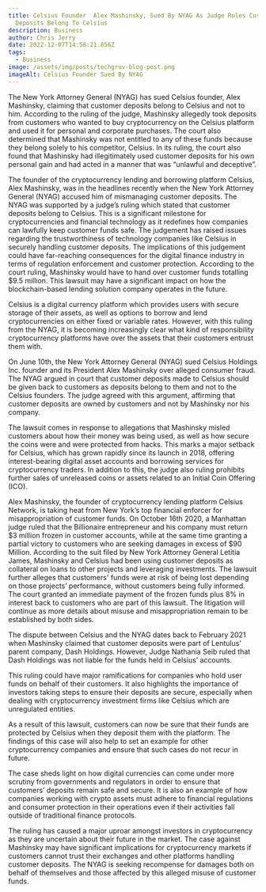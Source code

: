 ```yaml
---
title: Celsius Founder  Alex Mashinsky, Sued By NYAG As Judge Rules Customer
  Deposits Belong To Celsius
description: Business
author: Chris Jerry
date: 2022-12-07T14:58:21.856Z
tags:
  - Business
image: /assets/img/posts/techgruv-blog-post.png
imageAlt: Celsius Founder Sued By NYAG
---
```

The New York Attorney General (NYAG) has sued Celsius founder, Alex Mashinsky, claiming that customer deposits belong to Celsius and not to him. According to the ruling of the judge, Mashinsky allegedly took deposits from customers who wanted to buy cryptocurrency on the Celsius platform and used it for personal and corporate purchases. The court also determined that Mashinsky was not entitled to any of these funds because they belong solely to his competitor, Celsius. In its ruling, the court also found that Mashinsky had illegitimately used customer deposits for his own personal gain and had acted in a manner that was “unlawful and deceptive”.

The founder of the cryptocurrency lending and borrowing platform Celsius, Alex Mashinsky, was in the headlines recently when the New York Attorney General (NYAG) accused him of mismanaging customer deposits. The NYAG was supported by a judge’s ruling which stated that customer deposits belong to Celsius. This is a significant milestone for cryptocurrencies and financial technology as it redefines how companies can lawfully keep customer funds safe. The judgement has raised issues regarding the trustworthiness of technology companies like Celsius in securely handling customer deposits. The implications of this judgement could have far-reaching consequences for the digital finance industry in terms of regulation enforcement and customer protection. According to the court ruling, Mashinsky would have to hand over customer funds totalling $9.5 million. This lawsuit may have a significant impact on how the blockchain-based lending solution company operates in the future.

Celsius is a digital currency platform which provides users with secure storage of their assets, as well as options to borrow and lend cryptocurrencies on either fixed or variable rates. However, with this ruling from the NYAG, it is becoming increasingly clear what kind of responsibility cryptocurrency platforms have over the assets that their customers entrust them with.

On June 10th, the New York Attorney General (NYAG) sued Celsius Holdings Inc. founder and its President Alex Mashinsky over alleged consumer fraud. The NYAG argued in court that customer deposits made to Celsius should be given back to customers as deposits belong to them and not to the Celsius founders. The judge agreed with this argument, affirming that customer deposits are owned by customers and not by Mashinsky nor his company.

The lawsuit comes in response to allegations that Mashinsky misled customers about how their money was being used, as well as how secure the coins were and were protected from hacks. This marks a major setback for Celsius, which has grown rapidly since its launch in 2018, offering interest-bearing digital asset accounts and borrowing services for cryptocurrency traders. In addition to this, the judge also ruling prohibits further sales of unreleased coins or assets related to an Initial Coin Offering (ICO).

Alex Mashinsky, the founder of cryptocurrency lending platform Celsius Network, is taking heat from New York’s top financial enforcer for misappropriation of customer funds. On October 16th 2020, a Manhattan judge ruled that the Billionaire entrepreneur and his company must return $3 million frozen in customer accounts, while at the same time granting a partial victory to customers who are seeking damages in excess of $90 Million. According to the suit filed by New York Attorney General Letitia James, Mashinsky and Celsius had been using customer deposits as collateral on loans to other projects and leveraging investments. The lawsuit further alleges that customers' funds were at risk of being lost depending on those projects’ performance, without customers being fully informed. The court granted an immediate payment of the frozen funds plus 8% in interest back to customers who are part of this lawsuit. The litigation will continue as more details about misuse and misappropriation remain to be established by both sides.

The dispute between Celsius and the NYAG dates back to February 2021 when Mashinsky claimed that customer deposits were part of Lentulus' parent company, Dash Holdings. However, Judge Nathania Seib ruled that Dash Holdings was not liable for the funds held in Celsius’ accounts.

This ruling could have major ramifications for companies who hold user funds on behalf of their customers. It also highlights the importance of investors taking steps to ensure their deposits are secure, especially when dealing with cryptocurrency investment firms like Celsius which are unregulated entities.

As a result of this lawsuit, customers can now be sure that their funds are protected by Celsius when they deposit them with the platform. The findings of this case will also help to set an example for other cryptocurrency companies and ensure that such cases do not recur in future.

The case sheds light on how digital currencies can come under more scrutiny from governments and regulators in order to ensure that customers’ deposits remain safe and secure. It is also an example of how companies working with crypto assets must adhere to financial regulations and consumer protection in their operations even if their activities fall outside of traditional finance protocols.

The ruling has caused a major uproar amongst investors in cryptocurrency as they are uncertain about their future in the market. The case against Mashinsky may have significant implications for cryptocurrency markets if customers cannot trust their exchanges and other platforms handling customer deposits. The NYAG is seeking recompense for damages both on behalf of themselves and those affected by this alleged misuse of customer funds.